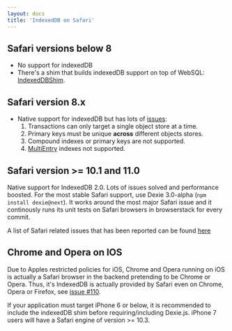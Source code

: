 ```yaml
---
layout: docs
title: 'IndexedDB on Safari'
---
```


## Safari versions below 8

* No support for indexedDB
* There's a shim that builds indexedDB support on top of WebSQL: [IndexedDBShim](https://github.com/axemclion/IndexedDBShim).

## Safari version 8.x

* Native support for indexedDB but has lots of [issues](http://www.raymondcamden.com/2014/09/25/IndexedDB-on-iOS-8-Broken-Bad):
  1. Transactions can only target a single object store at a time.
  2. Primary keys must be unique **across** different objects stores.
  3. Compound indexes or primary keys are not supported.
  4. [MultiEntry](/docs/MultiEntry-Index) indexes not supported.

## Safari version >= 10.1 and 11.0

Native support for IndexedDB 2.0. Lots of issues solved and performance boosted. For the most stable Safari support, use Dexie 3.0-alpha (`npm install dexie@next`). It works around the most major Safari issue and it continously runs its unit tests on Safari browsers in browserstack for every commit.

A list of Safari related issues that has been reported can be found [here](safari-issues.md)



## Chrome and Opera on IOS

Due to Apples restricted policies for iOS, Chrome and Opera running on iOS is actually a Safari browser in the backend pretending to be Chrome or Opera. Thus, it's IndexedDB is actually provided by Safari even on Chrome, Opera or Firefox, see [issue #110](https://github.com/dfahlander/Dexie.js/issues/110).

If your application must target iPhone 6 or below, it is recommended to include the indexedDB shim before requiring/including Dexie.js. iPhone 7 users will have a Safari engine of version >= 10.3.
